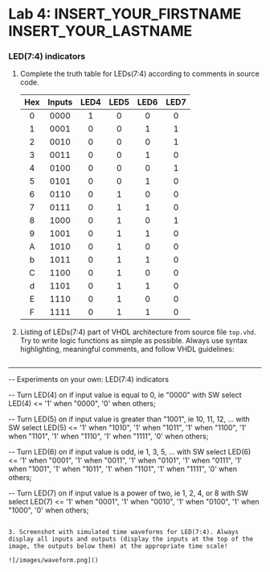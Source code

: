 # Lab 4: INSERT_YOUR_FIRSTNAME INSERT_YOUR_LASTNAME

### LED(7:4) indicators

1. Complete the truth table for LEDs(7:4) according to comments in source code.

   | **Hex** | **Inputs** | **LED4** | **LED5** | **LED6** | **LED7** |
   | :-: | :-: | :-: | :-: | :-: | :-: |
   | 0 | 0000 | 1 | 0 | 0 | 0 |
   | 1 | 0001 | 0 | 0 | 1 | 1 |
   | 2 | 0010 | 0 | 0 | 0 | 1 |
   | 3 | 0011 | 0 | 0 | 1 | 0 |
   | 4 | 0100 | 0 | 0 | 0 | 1 |
   | 5 | 0101 | 0 | 0 | 1 | 0 |
   | 6 | 0110 | 0 | 1 | 0 | 0 |
   | 7 | 0111 | 0 | 1 | 1 | 0 |
   | 8 | 1000 | 0 | 1 | 0 | 1 |
   | 9 | 1001 | 0 | 1 | 1 | 0 |
   | A | 1010 | 0 | 1 | 0 | 0 |
   | b | 1011 | 0 | 1 | 1 | 0 |
   | C | 1100 | 0 | 1 | 0 | 0 |
   | d | 1101 | 0 | 1 | 1 | 0 |
   | E | 1110 | 0 | 1 | 0 | 0 |
   | F | 1111 | 0 | 1 | 1 | 0 |

2. Listing of LEDs(7:4) part of VHDL architecture from source file `top.vhd`. Try to write logic functions as simple as possible. Always use syntax highlighting, meaningful comments, and follow VHDL guidelines:

   ```vhdl
  --------------------------------------------------------------------
   -- Experiments on your own: LED(7:4) indicators
   
   -- Turn LED(4) on if input value is equal to 0, ie "0000"
   with SW select
       LED(4) <= '1' when "0000",
       '0' when others; 
   
   -- Turn LED(5) on if input value is greater than "1001", ie 10, 11, 12, ...
   with SW select
       LED(5) <= '1' when "1010",
       '1' when "1011",
       '1' when "1100",
       '1' when "1101",
       '1' when "1110",
       '1' when "1111",
       '0' when others;
   
   -- Turn LED(6) on if input value is odd, ie 1, 3, 5, ...
   with SW select
       LED(6) <= '1' when "0001",
       '1' when "0011",
       '1' when "0101",
       '1' when "0111",
       '1' when "1001",
       '1' when "1011",
       '1' when "1101",
       '1' when "1111",
       '0' when others;
   
   -- Turn LED(7) on if input value is a power of two, ie 1, 2, 4, or 8
   with SW select
       LED(7) <= '1' when "0001",
       '1' when "0010",
       '1' when "0100",
       '1' when "1000",
       '0' when others;
   ```

3. Screenshot with simulated time waveforms for LED(7:4). Always display all inputs and outputs (display the inputs at the top of the image, the outputs below them) at the appropriate time scale!

   ![/images/waveform.png]()
